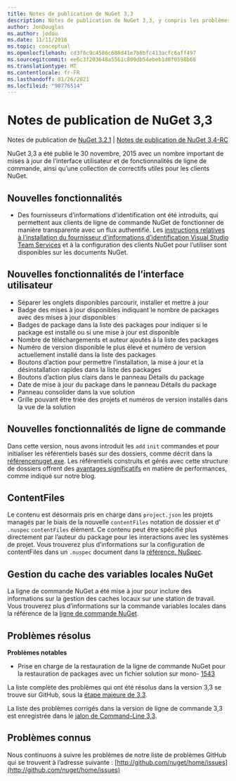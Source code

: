 ```yaml
---
title: Notes de publication de NuGet 3,3
description: Notes de publication de NuGet 3,3, y compris les problèmes connus, les correctifs de bogues, les fonctionnalités ajoutées et DCR.
author: JonDouglas
ms.author: jodou
ms.date: 11/11/2016
ms.topic: conceptual
ms.openlocfilehash: cd3f8c9c4586c608d41e7b8bfc413acfc6aff497
ms.sourcegitcommit: ee6c3f203648a5561c809db54ebeb1d0f0598b68
ms.translationtype: MT
ms.contentlocale: fr-FR
ms.lasthandoff: 01/26/2021
ms.locfileid: "98776514"
---
```

# <a name="nuget-33-release-notes"></a>Notes de publication de NuGet 3,3

Notes de publication de [NuGet 3.2.1](../release-notes/nuget-3.2.1.md)  |  [Notes de publication de NuGet 3,4-RC](../release-notes/nuget-3.4-RC.md)

NuGet 3,3 a été publié le 30 novembre, 2015 avec un nombre important de mises à jour de l’interface utilisateur et de fonctionnalités de ligne de commande, ainsi qu’une collection de correctifs utiles pour les clients NuGet.

## <a name="new-features"></a>Nouvelles fonctionnalités

* Des fournisseurs d’informations d’identification ont été introduits, qui permettent aux clients de ligne de commande NuGet de fonctionner de manière transparente avec un flux authentifié. Les [instructions relatives à l’installation du fournisseur d’informations d’identification Visual Studio Team Services](../reference/extensibility/nuget-exe-credential-providers.md) et à la configuration des clients NuGet pour l’utiliser sont disponibles sur les documents NuGet.

## <a name="new-user-interface-features"></a>Nouvelles fonctionnalités de l’interface utilisateur

* Séparer les onglets disponibles parcourir, installer et mettre à jour
* Badge des mises à jour disponibles indiquant le nombre de packages avec des mises à jour disponibles
* Badges de package dans la liste des packages pour indiquer si le package est installé ou si une mise à jour est disponible
* Nombre de téléchargements et auteur ajoutés à la liste des packages
* Numéro de version disponible le plus élevé et numéro de version actuellement installé dans la liste des packages
* Boutons d’action pour permettre l’installation, la mise à jour et la désinstallation rapides dans la liste des packages
* Boutons d’action plus clairs dans le panneau Détails du package
* Date de mise à jour du package dans le panneau Détails du package
* Panneau consolider dans la vue solution
* Grille pouvant être triée des projets et numéros de version installés dans la vue de la solution

## <a name="new-command-line-features"></a>Nouvelles fonctionnalités de ligne de commande

Dans cette version, nous avons introduit les `add` `init` commandes et pour initialiser les référentiels basés sur des dossiers, comme décrit dans la [ référencenuget.exe](../reference/nuget-exe-cli-reference.md). Les référentiels construits et gérés avec cette structure de dossiers offrent des [avantages significatifs](http://blog.nuget.org/20150922/Accelerate-Package-Source.html) en matière de performances, comme indiqué sur notre blog.

## <a name="contentfiles"></a>ContentFiles

Le contenu est désormais pris en charge dans `project.json` les projets managés par le biais de la nouvelle `contentFiles` notation de dossier et d' `.nuspec` `contentFiles` élément.  Ce contenu peut être spécifié plus directement par l’auteur du package pour les interactions avec les systèmes de projet.  Vous trouverez plus d’informations sur la configuration de contentFiles dans un `.nuspec` document dans la [référence. NuSpec](../reference/nuspec.md).

## <a name="nuget-locals-cache-management"></a>Gestion du cache des variables locales NuGet

La ligne de commande NuGet a été mise à jour pour inclure des informations sur la gestion des caches locaux sur une station de travail.  Vous trouverez plus d’informations sur la commande variables locales dans la référence de la [ligne de commande NuGet](../reference/cli-reference/cli-ref-locals.md).

## <a name="fixed-issues"></a>Problèmes résolus

**Problèmes notables**

* Prise en charge de la restauration de la ligne de commande NuGet pour la restauration de packages avec un fichier solution sur mono- [1543](https://github.com/NuGet/Home/issues/1543)

La liste complète des problèmes qui ont été résolus dans la version 3,3 se trouve sur GitHub, sous la [étape majeure de 3,3](https://github.com/NuGet/Home/issues?q=is%3Aissue+milestone%3A3.3.0+is%3Aclosed).

La liste des problèmes corrigés dans la version de ligne de commande 3,3 est enregistrée dans le [jalon de Command-Line 3,3](https://github.com/NuGet/Home/issues?q=is%3Aissue+is%3Aclosed+milestone%3A3.3.0-commandline).

## <a name="known-issues"></a>Problèmes connus

Nous continuons à suivre les problèmes de notre liste de problèmes GitHub qui se trouvent à l’adresse suivante : [http://github.com/nuget/home/issues](http://github.com/nuget/home/issues)